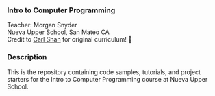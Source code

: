 ### Intro to Computer Programming
Teacher: Morgan Snyder \
Nueva Upper School, San Mateo CA \
Credit to [Carl Shan](https://github.com/carlshan/intro_to_computer_programming) for original curriculum! :tada:

### Description
This is the repository containing code samples, tutorials, and project starters for the Intro to Computer Programming course at Nueva Upper School.
